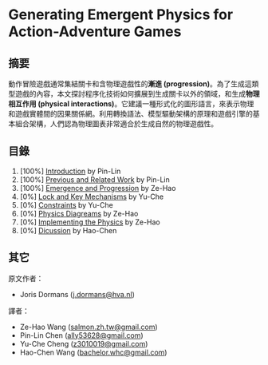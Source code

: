 # Generating Emergent Physics for Action-Adventure Games 

## 摘要

動作冒險遊戲通常集結關卡和含物理遊戲性的**漸進 (progression)**。為了生成這類型遊戲的內容，本文探討程序化技術如何擴展到生成關卡以外的領域，和生成**物理相互作用 (physical interactions)**。它建議一種形式化的圖形語言，來表示物理和遊戲實體間的因果關係網。利用轉換語法、模型驅動架構的原理和遊戲引擎的基本組合架構，人們認為物理圖表非常適合於生成自然的物理遊戲性。

## 目錄

1. [100%] [Introduction](chpater1.md) by Pin-Lin
2. [100%] [Previous and Related Work](chapter2.md) by Pin-Lin
3. [100%] [Emergence and Progression](chapter3.md) by Ze-Hao
4. [0%] [Lock and Key Mechanisms](chapter4.md) by Yu-Che
5. [0%] [Constraints](chapter5.md) by Yu-Che
6. [0%] [Physics Diagreams](chapter6.md) by Ze-Hao
7. [0%] [Implementing the Physics](chapter7.md) by Ze-Hao
8. [0%] [Dicussion](chapter8.md) by Hao-Chen

## 其它

原文作者：
  * Joris Dormans ([j.dormans@hva.nl](j.dormans@hva.nl))

譯者：
  * Ze-Hao Wang (salmon.zh.tw@gmail.com)
  * Pin-Lin Chen (ally53628@gmail.com)
  * Yu-Che Cheng (z3010019@gmail.com)
  * Hao-Chen Wang (bachelor.whc@gmail.com)
